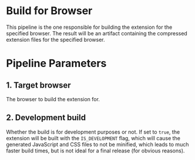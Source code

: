 # Build for Browser

This pipeline is the one responsible for building the extension for the specified browser. The result will be an artifact containing the compressed extension files for the specified browser.

# Pipeline Parameters

## 1. Target browser

The browser to build the extension for.

## 2. Development build

Whether the build is for development purposes or not. If set to `true`, the extension will be built with the `IS_DEVELOPMENT` flag, which will cause the generated JavaScript and CSS files to not be minified, which leads to much faster build times, but is not ideal for a final release (for obvious reasons).
